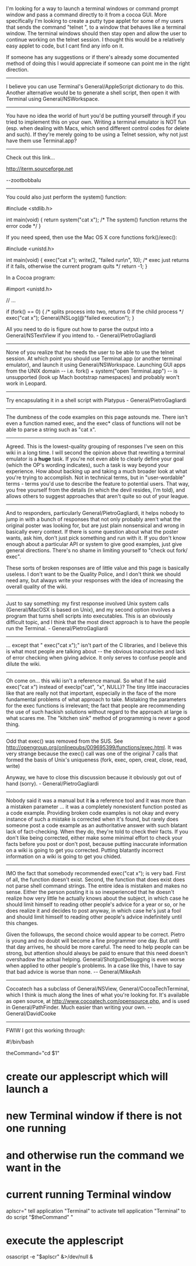
I'm looking for a way to launch a terminal windows or command prompt window and pass a command directly to it from a cocoa GUI.  More specifically I'm looking to create a putty type applet for some of my users that sends the command "telnet <some IP address>", to a window that behaves like a terminal window.  The terminal windows should then stay open and allow the user to continue working on the telnet session.  I thought this would be a relatively easy applet to code, but I cant find any info on it. 

If someone has any suggestions or if there's already some documented method of doing this I would appreciate if someone can point me in the right direction.

----
I believe you can use Terminal's General/AppleScript dictionary to do this. Another alternative would be to generate a shell script, then open it with Terminal using General/NSWorkspace.

----
You have no idea the world of hurt you'd be putting yourself through if you tried to implement this on your own.  Writing a terminal emulator is NOT fun (esp. when dealing with Macs, which send different control codes for delete and such).  If they're merely going to be using a Telnet session, why not just have them use Terminal.app?

----

Check out this link...

http://iterm.sourceforge.net 

--zootbobbalu

----
You could also just perform the system() function:

    
#include <stdlib.h>

int main(void)
{
    return system("cat x"); /* The system() function returns the error code */
}


If you need speed, then use the Mac OS X core functions fork()/exec():

    
#include <unistd.h>

int main(void)
{
    exec("cat x");
    write(2, "failed run\n", 10); /* exec just returns if it fails, otherwise the current program quits */
    return -1;
}


In a Cocoa program:

    
#import <unistd.h>

// ...

if (fork() == 0) { /* splits process into two, returns 0 if the child process */
    exec("cat x");
    General/NSLog(@"failed execution");
}


All you need to do is figure out how to parse the output into a General/NSTextView if you intend to. - General/PietroGagliardi

----

None of you realize that he needs the user to be able to use the telnet session.  At which point you should use Terminal.app (or another terminal emulator), and launch it using General/NSWorkspace.  Launching GUI apps from the UNIX domain -- i.e. fork() + system("open Terminal.app") -- is unsupported (look up Mach bootstrap namespaces) and probably won't work in Leopard.

----
Try encapsulating it in a shell script with Platypus - General/PietroGagliardi

----
The dumbness of the code examples on this page astounds me. There isn't even a function named     exec, and the     exec* class of functions will not be able to parse a string such as     "cat x".

----

Agreed. This is the lowest-quality grouping of responses I've seen on this wiki in a long time. I will second the opinion above that rewriting a terminal emulator is a **huge** task. If you're not even able to clearly define your goal (which the OP's wording indicates), such a task is way beyond your experience. How about backing up and taking a much broader look at what you're trying to accomplish. Not in technical terms, but in "user-wordable" terms - terms you'd use to describe the feature to potential users. That way, you free yourself from the details (in which the devil resides, I'm told), and allows others to suggest approaches that aren't quite so out of your league.

----
And to responders, particularly General/PietroGagliardi, it helps nobody to jump in with a bunch of responses that not only probably aren't what the original poster was looking for, but are just plain nonsensical and wrong in basically every context. If there is some question about what the poster wants, ask him, don't just pick something and run with it. If you don't know enough about a particular API or system to give good examples, just give general directions. There's no shame in limiting yourself to "check out     fork/    exec".

These sorts of broken responses are of little value and this page is basically useless. I don't want to be the Quality Police, and I don't think we should need any, but always write your responses with the idea of increasing the overall quality of the wiki.

----
Just to say something: my first response involved Unix system calls (General/MacOSX is based on Unix), and my second option involves a program that turns shell scripts into executables. This is an obviously difficult topic, and I think that the most direct approach is to have the people run the Terminal. - General/PietroGagliardi

----

... except that "    exec("cat x");" isn't part of the C libraries, and I believe this is what most people are talking about -- the obvious inaccuracies and lack of error checking when giving advice. It only serves to confuse people and dilute the wiki.

----

Oh come on... this wiki isn't a reference manual.  So what if he said     exec("cat x") instead of     execlp("cat", "x", NULL)?  The tiny little inaccuracies like that are really not that important, especially in the face of the more fundamental problems of what approach to take.  Mistaking the parameters for the     exec functions is irrelevant; the fact that people are recommending the use of such hackish solutions without regard to the approach at large is what scares me.  The "kitchen sink" method of programming is never a good thing.

----
Odd that exec() was removed from the SUS. See http://opengroup.org/onlinepubs/009695399/functions/exec.html. It was very strange because the exec() call was one of the original 7 calls that formed the basis of Unix's uniqueness (fork, exec, open, creat, close, read, write)

Anyway, we have to close this discussion because it obviously got out of hand (sorry). - General/PietroGagliardi

----

Nobody said it was a manual but it **is** a reference tool and it was more than a mistaken parameter ... it was a completely nonexistent function posted as a code example. Providing broken code examples is not okay and every instance of such a mistake is corrected when it's found, but rarely does someone post a code example as an authoritative answer with such blatant lack of fact-checking. When they do, they're told to check their facts. If you don't like being corrected, either make some minimal effort to check your facts before you post or don't post, because putting inaccurate information on a wiki is going to get you corrected. Putting blatantly incorrect information on a wiki is going to get you chided.

----
IMO the fact that somebody recommended     exec("cat x"); is very bad. First of all, the function doesn't exist. Second, the function that does exist does not parse shell command strings. The entire idea is mistaken and makes no sense. Either the person posting it is so inexperienced that he doesn't realize how very little he actually knows about the subject, in which case he should limit himself to reading other people's advice for a year or so, or he does realize it and decides to post anyway, in which case he's just a fool and should limit himself to reading other people's advice indefinitely until this changes.

Given the followups, the second choice would appear to be correct. Pietro is young and no doubt will become a fine programmer one day. But until that day arrives, he should be more careful. The need to help people can be strong, but attention should always be paid to ensure that this need doesn't overshadow the actual helping. General/ShotgunDebugging is even worse when applied to other people's problems. In a case like this, I have to say that bad advice is worse than none. -- General/MikeAsh

----

Cocoatech has a subclass of General/NSView, General/CocoaTechTerminal, which I think is much along the lines of what you're looking for. It's available as open source, at http://www.cocoatech.com/opensource.php, and is used in General/PathFinder. Much easier than writing your own.  --General/DavidCooke

----

FWIW I got this working through:

    
#!/bin/bash

theCommand="cd $1"

# create our applescript which will launch a
# new Terminal window if there is not one running
# and otherwise run the command we want in the
# current running Terminal window
aplscr="
tell application \"Terminal\" to activate
tell application \"Terminal\" to do script \"$theCommand\"
"

# execute the applescript
osascript -e "$aplscr" &>/dev/null &
